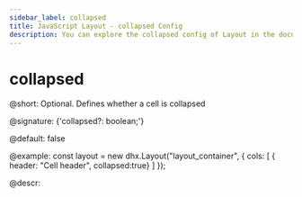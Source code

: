```yaml
---
sidebar_label: collapsed
title: JavaScript Layout - collapsed Config 
description: You can explore the collapsed config of Layout in the documentation of the DHTMLX JavaScript UI library. Browse developer guides and API reference, try out code examples and live demos, and download a free 30-day evaluation version of DHTMLX Suite.
---
```


# collapsed

@short: Optional. Defines whether a cell is collapsed

@signature: {'collapsed?: boolean;'}

@default: false

@example:
const layout = new dhx.Layout("layout_container", {
    cols: [
        { header: "Cell header", collapsed:true}
    ]
});

@descr:

[comment]: # (@relatedapi: layout/api/layout_collapsable_config.md)

[comment]: # (@related: layout/initialization.md#initialize-layout layout/cell_configuration.md#collapsibility)
